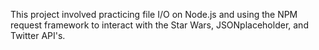 This project involved practicing file I/O on Node.js and using the NPM request framework to interact with the Star Wars, JSONplaceholder, and Twitter API's.
